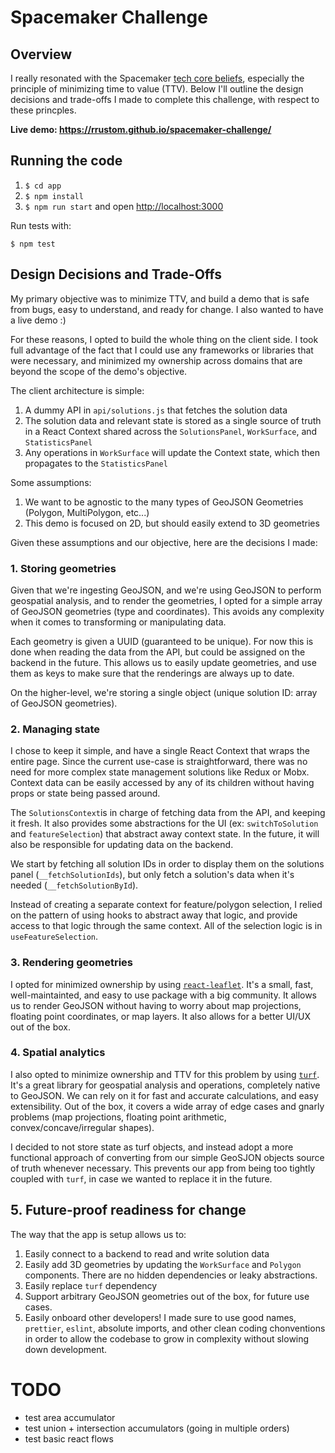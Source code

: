 # Spacemaker Challenge

## Overview 

I really resonated with the Spacemaker [tech core beliefs](https://github.com/spacemakerai/spacemaker-tech-core-beliefs), especially the principle of minimizing time to value (TTV). Below I'll outline the design decisions and trade-offs I made to complete this challenge, with respect to these princples. 

**Live demo: <https://rrustom.github.io/spacemaker-challenge/>**

## Running the code

1. `$ cd app`
2. `$ npm install`
3. `$ npm run start` and open [http://localhost:3000](http://localhost:3000)

Run tests with: 

`$ npm test`

## Design Decisions and Trade-Offs 
My primary objective was to minimize TTV, and build a demo that is safe from bugs, easy to understand, and ready for change. I also wanted to have a live demo :)

For these reasons, I opted to build the whole thing on the client side. I took full advantage of the fact that I could use any frameworks or libraries that were necessary, and minimized my ownership across domains that are beyond the scope of the demo's objective.

The client architecture is simple:
1. A dummy API in `api/solutions.js` that fetches the solution data
2. The solution data and relevant state is stored as a single source of truth in a React Context shared across the `SolutionsPanel`, `WorkSurface`, and `StatisticsPanel`
3. Any operations in `WorkSurface` will update the Context state, which then propagates to the `StatisticsPanel`

Some assumptions:
1. We want to be agnostic to the many types of GeoJSON Geometries (Polygon, MultiPolygon, etc...)
2. This demo is focused on 2D, but should easily extend to 3D geometries

Given these assumptions and our objective, here are the decisions I made: 

### 1. Storing geometries

Given that we're ingesting GeoJSON, and we're using GeoJSON to perform geospatial analysis, and to render the geometries, I opted for a simple array of GeoJSON geometries (type and coordinates). This avoids any complexity when it comes to transforming or manipulating data.

Each geometry is given a UUID (guaranteed to be unique). For now this is done when reading the data from the API, but could be assigned on the backend in the future. This allows us to easily update geometries, and use them as keys to make sure that the renderings are always up to date.

On the higher-level, we're storing a single object (unique solution ID: array of GeoJSON geometries).

### 2. Managing state

I chose to keep it simple, and have a single React Context that wraps the entire page. Since the current use-case is straightforward, there was no need for more complex state management solutions like Redux or Mobx. Context data can be easily accessed by any of its children without having props or state being passed around.

The `SolutionsContext`is in charge of fetching data from the API, and keeping it fresh. It also provides some abstractions for the UI (ex: `switchToSolution` and `featureSelection`) that abstract away context state. In the future, it will also be responsible for updating data on the backend.

We start by fetching all solution IDs in order to display them on the solutions panel (`__fetchSolutionIds`), but only fetch a solution's data when it's needed (`__fetchSolutionById`).

Instead of creating a separate context for feature/polygon selection, I relied on the pattern of using hooks to abstract away that logic, and provide access to that logic through the same context. All of the selection logic is in `useFeatureSelection`.

### 3. Rendering geometries

I opted for minimized ownership by using [`react-leaflet`](https://github.com/PaulLeCam/react-leaflet). It's a small, fast, well-maintainted, and easy to use package with a big community. It allows us to render GeoJSON without having to worry about map projections, floating point coordinates, or map layers. It also allows for a better UI/UX out of the box.

### 4. Spatial analytics

I also opted to minimize ownership and TTV for this problem by using [`turf`](https://turfjs.org/). It's a great library for geospatial analysis and operations, completely native to GeoJSON. We can rely on it for fast and accurate calculations, and easy extensibility. Out of the box, it covers a wide array of edge cases and gnarly problems (map projections, floating point arithmetic, convex/concave/irregular shapes).

I decided to not store state as turf objects, and instead adopt a more functional approach of converting from our simple GeoSJON objects source of truth whenever necessary. This prevents our app from being too tightly coupled with `turf`, in case we wanted to replace it in the future.

## 5. Future-proof readiness for change

The way that the app is setup allows us to:
1. Easily connect to a backend to read and write solution data
2. Easily add 3D geometries by updating the `WorkSurface` and `Polygon` components. There are no hidden dependencies or leaky abstractions.
3. Easily replace `turf` dependency
4. Support arbitrary GeoJSON geometries out of the box, for future use cases.
5. Easily onboard other developers! I made sure to use good names, `prettier`, `eslint`, absolute imports, and other clean coding chonventions in order to allow the codebase to grow in complexity without slowing down development.

# TODO
- test area accumulator
- test union + intersection accumulators (going in multiple orders)
- test basic react flows